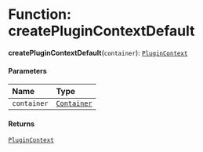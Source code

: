 # Function: createPluginContextDefault

**createPluginContextDefault**(`container`): [`PluginContext`](/en/auto-docs/fixed-layout-editor/variables/PluginContext-1.md)

#### Parameters

| Name | Type |
| :------ | :------ |
| `container` | [`Container`](/en/auto-docs/fixed-layout-editor/interfaces/interfaces.Container.md) |

#### Returns

[`PluginContext`](/en/auto-docs/fixed-layout-editor/variables/PluginContext-1.md)
